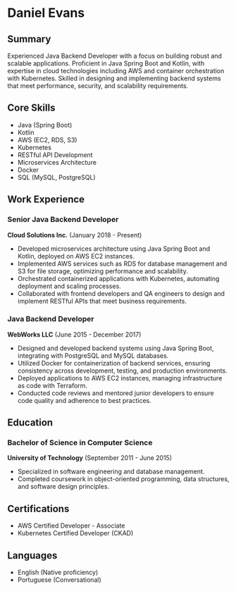 # Daniel Evans

## Summary
Experienced Java Backend Developer with a focus on building robust and scalable applications. Proficient in Java Spring Boot and Kotlin, with expertise in cloud technologies including AWS and container orchestration with Kubernetes. Skilled in designing and implementing backend systems that meet performance, security, and scalability requirements.

## Core Skills
- Java (Spring Boot)
- Kotlin
- AWS (EC2, RDS, S3)
- Kubernetes
- RESTful API Development
- Microservices Architecture
- Docker
- SQL (MySQL, PostgreSQL)

## Work Experience
### Senior Java Backend Developer
**Cloud Solutions Inc.** (January 2018 - Present)
- Developed microservices architecture using Java Spring Boot and Kotlin, deployed on AWS EC2 instances.
- Implemented AWS services such as RDS for database management and S3 for file storage, optimizing performance and scalability.
- Orchestrated containerized applications with Kubernetes, automating deployment and scaling processes.
- Collaborated with frontend developers and QA engineers to design and implement RESTful APIs that meet business requirements.

### Java Backend Developer
**WebWorks LLC** (June 2015 - December 2017)
- Designed and developed backend systems using Java Spring Boot, integrating with PostgreSQL and MySQL databases.
- Utilized Docker for containerization of backend services, ensuring consistency across development, testing, and production environments.
- Deployed applications to AWS EC2 instances, managing infrastructure as code with Terraform.
- Conducted code reviews and mentored junior developers to ensure code quality and adherence to best practices.

## Education
### Bachelor of Science in Computer Science
**University of Technology** (September 2011 - June 2015)
- Specialized in software engineering and database management.
- Completed coursework in object-oriented programming, data structures, and software design principles.

## Certifications
- AWS Certified Developer - Associate
- Kubernetes Certified Developer (CKAD)

## Languages
- English (Native proficiency)
- Portuguese (Conversational)
